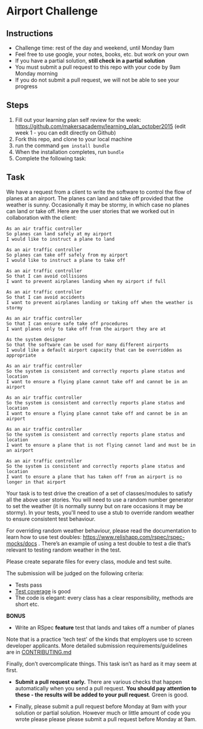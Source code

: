 Airport Challenge
=================

Instructions
---------

* Challenge time: rest of the day and weekend, until Monday 9am
* Feel free to use google, your notes, books, etc. but work on your own
* If you have a partial solution, **still check in a partial solution**
* You must submit a pull request to this repo with your code by 9am Monday morning
* If you do not submit a pull request, we will not be able to see your progress

Steps
-------

1. Fill out your learning plan self review for the week: https://github.com/makersacademy/learning_plan_october2015 (edit week 1 - you can edit directly on Github)
2. Fork this repo, and clone to your local machine
3. run the command `gem install bundle`
4. When the installation completes, run `bundle`
3. Complete the following task:

Task
-----

We have a request from a client to write the software to control the flow of planes at an airport. The planes can land and take off provided that the weather is sunny. Occasionally it may be stormy, in which case no planes can land or take off.  Here are the user stories that we worked out in collaboration with the client:

```
As an air traffic controller
So planes can land safely at my airport
I would like to instruct a plane to land

As an air traffic controller
So planes can take off safely from my airport
I would like to instruct a plane to take off

As an air traffic controller
So that I can avoid collisions
I want to prevent airplanes landing when my airport if full

As an air traffic controller
So that I can avoid accidents
I want to prevent airplanes landing or taking off when the weather is stormy

As an air traffic controller
So that I can ensure safe take off procedures
I want planes only to take off from the airport they are at

As the system designer
So that the software can be used for many different airports
I would like a default airport capacity that can be overridden as appropriate

As an air traffic controller
So the system is consistent and correctly reports plane status and location
I want to ensure a flying plane cannot take off and cannot be in an airport

As an air traffic controller
So the system is consistent and correctly reports plane status and location
I want to ensure a flying plane cannot take off and cannot be in an airport

As an air traffic controller
So the system is consistent and correctly reports plane status and location
I want to ensure a plane that is not flying cannot land and must be in an airport

As an air traffic controller
So the system is consistent and correctly reports plane status and location
I want to ensure a plane that has taken off from an airport is no longer in that airport
```

Your task is to test drive the creation of a set of classes/modules to satisfy all the above user stories. You will need to use a random number generator to set the weather (it is normally sunny but on rare occasions it may be stormy). In your tests, you'll need to use a stub to override random weather to ensure consistent test behaviour.

For overriding random weather behaviour, please read the documentation to learn how to use test doubles: https://www.relishapp.com/rspec/rspec-mocks/docs . There’s an example of using a test double to test a die that’s relevant to testing random weather in the test.

Please create separate files for every class, module and test suite.

The submission will be judged on the following criteria:

* Tests pass
* [Test coverage](https://github.com/makersacademy/course/blob/master/pills/test_coverage.md) is good
* The code is elegant: every class has a clear responsibility, methods are short etc.

**BONUS**

* Write an RSpec **feature** test that lands and takes off a number of planes

Note that is a practice 'tech test' of the kinds that employers use to screen developer applicants.  More detailed submission requirements/guidelines are in [CONTRIBUTING.md](CONTRIBUTING.md)

Finally, don’t overcomplicate things. This task isn’t as hard as it may seem at first.

* **Submit a pull request early.**  There are various checks that happen automatically when you send a pull request.  **You should pay attention to these - the results will be added to your pull request**.  Green is good.

* Finally, please submit a pull request before Monday at 9am with your solution or partial solution.  However much or little amount of code you wrote please please please submit a pull request before Monday at 9am.
